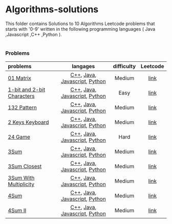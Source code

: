 # Algorithms-solutions
This folder contains Solutions to 10 Algorithms Leetcode problems that starts with '0-9' written in the following programming languages ( Java ,Javascript ,C++ ,Python ).<br><br>
### Problems ###
|problems|langages|difficulty|Leetcode|
|:-------|:------:|:--------:|:------:|
|[01 Matrix](https://github.com/AnasImloul/Leetcode-solutions/tree/main/algorithms/0-9/01%20Matrix/)|[C++](https://github.com/AnasImloul/Leetcode-solutions/tree/main/algorithms/0-9/01%20Matrix/01%20Matrix.cpp), [Java](https://github.com/AnasImloul/Leetcode-solutions/tree/main/algorithms/0-9/01%20Matrix/01%20Matrix.java), [Javascript](https://github.com/AnasImloul/Leetcode-solutions/tree/main/algorithms/0-9/01%20Matrix/01%20Matrix.js), [Python](https://github.com/AnasImloul/Leetcode-solutions/tree/main/algorithms/0-9/01%20Matrix/01%20Matrix.py)|Medium|[link](https://leetcode.com/problems/01-matrix)|
|[1-bit and 2-bit Characters](https://github.com/AnasImloul/Leetcode-solutions/tree/main/algorithms/0-9/1-bit%20and%202-bit%20Characters/)|[C++](https://github.com/AnasImloul/Leetcode-solutions/tree/main/algorithms/0-9/1-bit%20and%202-bit%20Characters/1-bit%20and%202-bit%20Characters.cpp), [Java](https://github.com/AnasImloul/Leetcode-solutions/tree/main/algorithms/0-9/1-bit%20and%202-bit%20Characters/1-bit%20and%202-bit%20Characters.java), [Javascript](https://github.com/AnasImloul/Leetcode-solutions/tree/main/algorithms/0-9/1-bit%20and%202-bit%20Characters/1-bit%20and%202-bit%20Characters.js), [Python](https://github.com/AnasImloul/Leetcode-solutions/tree/main/algorithms/0-9/1-bit%20and%202-bit%20Characters/1-bit%20and%202-bit%20Characters.py)|Easy|[link](https://leetcode.com/problems/1-bit-and-2-bit-characters)|
|[132 Pattern](https://github.com/AnasImloul/Leetcode-solutions/tree/main/algorithms/0-9/132%20Pattern/)|[C++](https://github.com/AnasImloul/Leetcode-solutions/tree/main/algorithms/0-9/132%20Pattern/132%20Pattern.cpp), [Java](https://github.com/AnasImloul/Leetcode-solutions/tree/main/algorithms/0-9/132%20Pattern/132%20Pattern.java), [Javascript](https://github.com/AnasImloul/Leetcode-solutions/tree/main/algorithms/0-9/132%20Pattern/132%20Pattern.js), [Python](https://github.com/AnasImloul/Leetcode-solutions/tree/main/algorithms/0-9/132%20Pattern/132%20Pattern.py)|Medium|[link](https://leetcode.com/problems/132-pattern)|
|[2 Keys Keyboard](https://github.com/AnasImloul/Leetcode-solutions/tree/main/algorithms/0-9/2%20Keys%20Keyboard/)|[C++](https://github.com/AnasImloul/Leetcode-solutions/tree/main/algorithms/0-9/2%20Keys%20Keyboard/2%20Keys%20Keyboard.cpp), [Java](https://github.com/AnasImloul/Leetcode-solutions/tree/main/algorithms/0-9/2%20Keys%20Keyboard/2%20Keys%20Keyboard.java), [Javascript](https://github.com/AnasImloul/Leetcode-solutions/tree/main/algorithms/0-9/2%20Keys%20Keyboard/2%20Keys%20Keyboard.js), [Python](https://github.com/AnasImloul/Leetcode-solutions/tree/main/algorithms/0-9/2%20Keys%20Keyboard/2%20Keys%20Keyboard.py)|Medium|[link](https://leetcode.com/problems/2-keys-keyboard)|
|[24 Game](https://github.com/AnasImloul/Leetcode-solutions/tree/main/algorithms/0-9/24%20Game/)|[C++](https://github.com/AnasImloul/Leetcode-solutions/tree/main/algorithms/0-9/24%20Game/24%20Game.cpp), [Java](https://github.com/AnasImloul/Leetcode-solutions/tree/main/algorithms/0-9/24%20Game/24%20Game.java), [Javascript](https://github.com/AnasImloul/Leetcode-solutions/tree/main/algorithms/0-9/24%20Game/24%20Game.js), [Python](https://github.com/AnasImloul/Leetcode-solutions/tree/main/algorithms/0-9/24%20Game/24%20Game.py)|Hard|[link](https://leetcode.com/problems/24-game)|
|[3Sum](https://github.com/AnasImloul/Leetcode-solutions/tree/main/algorithms/0-9/3Sum/)|[C++](https://github.com/AnasImloul/Leetcode-solutions/tree/main/algorithms/0-9/3Sum/3Sum.cpp), [Java](https://github.com/AnasImloul/Leetcode-solutions/tree/main/algorithms/0-9/3Sum/3Sum.java), [Javascript](https://github.com/AnasImloul/Leetcode-solutions/tree/main/algorithms/0-9/3Sum/3Sum.js), [Python](https://github.com/AnasImloul/Leetcode-solutions/tree/main/algorithms/0-9/3Sum/3Sum.py)|Medium|[link](https://leetcode.com/problems/3sum)|
|[3Sum Closest](https://github.com/AnasImloul/Leetcode-solutions/tree/main/algorithms/0-9/3Sum%20Closest/)|[C++](https://github.com/AnasImloul/Leetcode-solutions/tree/main/algorithms/0-9/3Sum%20Closest/3Sum%20Closest.cpp), [Java](https://github.com/AnasImloul/Leetcode-solutions/tree/main/algorithms/0-9/3Sum%20Closest/3Sum%20Closest.java), [Javascript](https://github.com/AnasImloul/Leetcode-solutions/tree/main/algorithms/0-9/3Sum%20Closest/3Sum%20Closest.js), [Python](https://github.com/AnasImloul/Leetcode-solutions/tree/main/algorithms/0-9/3Sum%20Closest/3Sum%20Closest.py)|Medium|[link](https://leetcode.com/problems/3sum-closest)|
|[3Sum With Multiplicity](https://github.com/AnasImloul/Leetcode-solutions/tree/main/algorithms/0-9/3Sum%20With%20Multiplicity/)|[C++](https://github.com/AnasImloul/Leetcode-solutions/tree/main/algorithms/0-9/3Sum%20With%20Multiplicity/3Sum%20With%20Multiplicity.cpp), [Java](https://github.com/AnasImloul/Leetcode-solutions/tree/main/algorithms/0-9/3Sum%20With%20Multiplicity/3Sum%20With%20Multiplicity.java), [Javascript](https://github.com/AnasImloul/Leetcode-solutions/tree/main/algorithms/0-9/3Sum%20With%20Multiplicity/3Sum%20With%20Multiplicity.js), [Python](https://github.com/AnasImloul/Leetcode-solutions/tree/main/algorithms/0-9/3Sum%20With%20Multiplicity/3Sum%20With%20Multiplicity.py)|Medium|[link](https://leetcode.com/problems/3sum-with-multiplicity)|
|[4Sum](https://github.com/AnasImloul/Leetcode-solutions/tree/main/algorithms/0-9/4Sum/)|[C++](https://github.com/AnasImloul/Leetcode-solutions/tree/main/algorithms/0-9/4Sum/4Sum.cpp), [Java](https://github.com/AnasImloul/Leetcode-solutions/tree/main/algorithms/0-9/4Sum/4Sum.java), [Javascript](https://github.com/AnasImloul/Leetcode-solutions/tree/main/algorithms/0-9/4Sum/4Sum.js), [Python](https://github.com/AnasImloul/Leetcode-solutions/tree/main/algorithms/0-9/4Sum/4Sum.py)|Medium|[link](https://leetcode.com/problems/4sum)|
|[4Sum II](https://github.com/AnasImloul/Leetcode-solutions/tree/main/algorithms/0-9/4Sum%20II/)|[C++](https://github.com/AnasImloul/Leetcode-solutions/tree/main/algorithms/0-9/4Sum%20II/4Sum%20II.cpp), [Java](https://github.com/AnasImloul/Leetcode-solutions/tree/main/algorithms/0-9/4Sum%20II/4Sum%20II.java), [Javascript](https://github.com/AnasImloul/Leetcode-solutions/tree/main/algorithms/0-9/4Sum%20II/4Sum%20II.js), [Python](https://github.com/AnasImloul/Leetcode-solutions/tree/main/algorithms/0-9/4Sum%20II/4Sum%20II.py)|Medium|[link](https://leetcode.com/problems/4sum-ii)|